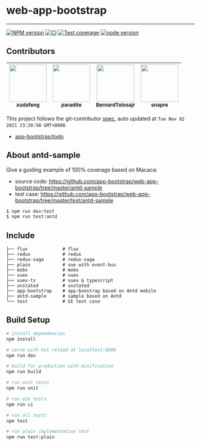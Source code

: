 # web-app-bootstrap

---

[![NPM version][npm-image]][npm-url]
[![CI][CI-image]][CI-url]
[![Test coverage][coveralls-image]][coveralls-url]
[![node version][node-image]][node-url]

[npm-image]: http://img.shields.io/npm/v/web-app-bootstrap.svg
[npm-url]: http://npmjs.org/package/web-app-bootstrap
[CI-image]: https://github.com/app-bootstrap/web-app-bootstrap/actions/workflows/ci.yml/badge.svg
[CI-url]: https://github.com/app-bootstrap/web-app-bootstrap/actions/workflows/ci.yml
[coveralls-image]: https://img.shields.io/coveralls/app-bootstrap/web-app-bootstrap.svg
[coveralls-url]: https://coveralls.io/r/app-bootstrap/web-app-bootstrap?branch=master
[node-image]: https://img.shields.io/badge/node.js-%3E=8-green.svg
[node-url]: http://nodejs.org/download/

<!-- GITCONTRIBUTOR_START -->

## Contributors

|[<img src="https://avatars.githubusercontent.com/u/1011681?v=4" width="100px;"/><br/><sub><b>xudafeng</b></sub>](https://github.com/xudafeng)<br/>|[<img src="https://avatars.githubusercontent.com/u/1209810?v=4" width="100px;"/><br/><sub><b>paradite</b></sub>](https://github.com/paradite)<br/>|[<img src="https://avatars.githubusercontent.com/u/3807955?v=4" width="100px;"/><br/><sub><b>BernardTolosajr</b></sub>](https://github.com/BernardTolosajr)<br/>|[<img src="https://avatars.githubusercontent.com/u/52845048?v=4" width="100px;"/><br/><sub><b>snapre</b></sub>](https://github.com/snapre)<br/>|
| :---: | :---: | :---: | :---: |


This project follows the git-contributor [spec](https://github.com/xudafeng/git-contributor), auto updated at `Tue Nov 02 2021 23:20:50 GMT+0800`.

<!-- GITCONTRIBUTOR_END -->

- [app-bootstrap/todo](//github.com/app-bootstrap/todo)

## About antd-sample

Give a guiding example of 100% coverage based on Macaca:

- source code: https://github.com/app-bootstrap/web-app-bootstrap/tree/master/antd-sample
- test case: https://github.com/app-bootstrap/web-app-bootstrap/tree/master/test/antd-sample

```bash
$ npm run dev:test
$ npm run test:antd
```

## Include

```
├── flux             # flux
├── redux            # redux
├── redux-saga       # redux-saga
├── plain            # vue with event-bus
├── mobx             # mobx
├── vuex             # vuex
├── vuex-ts          # vuex & typescript
├── unstated         # unstated
├── app-bootstrap    # app-boostrap based on Antd mobile
├── antd-sample      # sample based on Antd
└── test             # UI test case
```

## Build Setup

```bash
# install dependencies
npm install

# serve with hot reload at localhost:8080
npm run dev

# build for production with minification
npm run build

# run unit tests
npm run unit

# run e2e tests
npm run ci

# run all tests
npm test

# run plain implementation test
npm run test:plain
```


